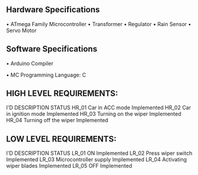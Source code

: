 ## Hardware Specifications
 •	ATmega Family Microcontroller 
 •	Transformer
 •	Regulator
 •	Rain Sensor
 •	Servo Motor
 

## Software Specifications

•	Arduino Compiler
 
•	MC Programming Language: C

## HIGH LEVEL REQUIREMENTS:
I'D	DESCRIPTION	STATUS
 HR_01	Car in ACC mode 	Implemented 
 HR_02	Car in ignition mode 	Implemented 
  HR_03	Turning on the wiper 	 Implemented
  HR_04	 Turning off the wiper	 Implemented
  
## LOW LEVEL REQUIREMENTS:
I'D	DESCRIPTION	STATUS
 LR_01	ON	Implemented
 LR_02	Press wiper switch 	 Implemented
 LR_03	Microcontroller supply	Implemented
 LR_04	Activating wiper blades	Implemented
 LR_05	OFF	Implemented
